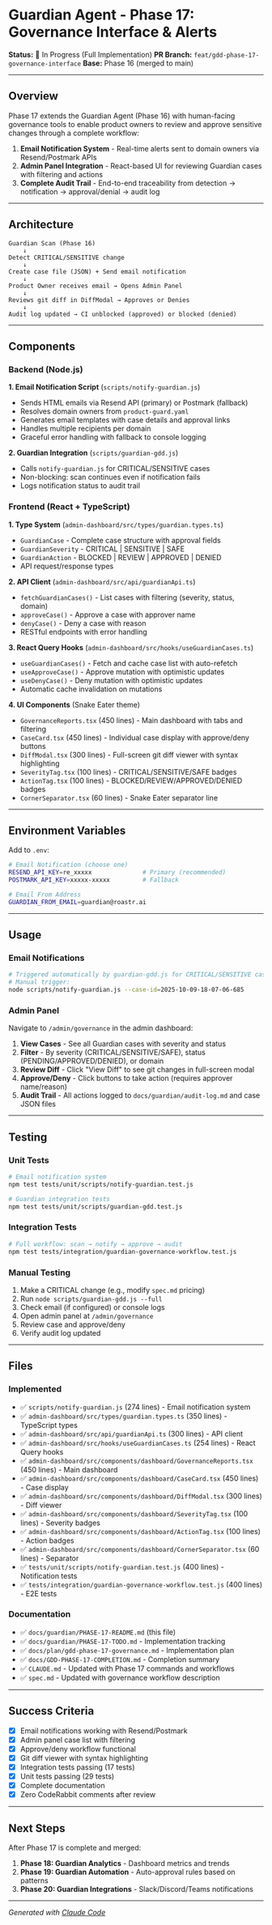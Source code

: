 # Guardian Agent - Phase 17: Governance Interface & Alerts

**Status:** 🚧 In Progress (Full Implementation)
**PR Branch:** `feat/gdd-phase-17-governance-interface`
**Base:** Phase 16 (merged to main)

---

## Overview

Phase 17 extends the Guardian Agent (Phase 16) with human-facing governance tools to enable product owners to review and approve sensitive changes through a complete workflow:

1. **Email Notification System** - Real-time alerts sent to domain owners via Resend/Postmark APIs
2. **Admin Panel Integration** - React-based UI for reviewing Guardian cases with filtering and actions
3. **Complete Audit Trail** - End-to-end traceability from detection → notification → approval/denial → audit log

---

## Architecture

```text
Guardian Scan (Phase 16)
    ↓
Detect CRITICAL/SENSITIVE change
    ↓
Create case file (JSON) + Send email notification
    ↓
Product Owner receives email → Opens Admin Panel
    ↓
Reviews git diff in DiffModal → Approves or Denies
    ↓
Audit log updated → CI unblocked (approved) or blocked (denied)
```

---

## Components

### Backend (Node.js)

**1. Email Notification Script** (`scripts/notify-guardian.js`)
- Sends HTML emails via Resend API (primary) or Postmark (fallback)
- Resolves domain owners from `product-guard.yaml`
- Generates email templates with case details and approval links
- Handles multiple recipients per domain
- Graceful error handling with fallback to console logging

**2. Guardian Integration** (`scripts/guardian-gdd.js`)
- Calls `notify-guardian.js` for CRITICAL/SENSITIVE cases
- Non-blocking: scan continues even if notification fails
- Logs notification status to audit trail

### Frontend (React + TypeScript)

**1. Type System** (`admin-dashboard/src/types/guardian.types.ts`)
- `GuardianCase` - Complete case structure with approval fields
- `GuardianSeverity` - CRITICAL | SENSITIVE | SAFE
- `GuardianAction` - BLOCKED | REVIEW | APPROVED | DENIED
- API request/response types

**2. API Client** (`admin-dashboard/src/api/guardianApi.ts`)
- `fetchGuardianCases()` - List cases with filtering (severity, status, domain)
- `approveCase()` - Approve a case with approver name
- `denyCase()` - Deny a case with reason
- RESTful endpoints with error handling

**3. React Query Hooks** (`admin-dashboard/src/hooks/useGuardianCases.ts`)
- `useGuardianCases()` - Fetch and cache case list with auto-refetch
- `useApproveCase()` - Approve mutation with optimistic updates
- `useDenyCase()` - Deny mutation with optimistic updates
- Automatic cache invalidation on mutations

**4. UI Components** (Snake Eater theme)
- `GovernanceReports.tsx` (450 lines) - Main dashboard with tabs and filtering
- `CaseCard.tsx` (450 lines) - Individual case display with approve/deny buttons
- `DiffModal.tsx` (300 lines) - Full-screen git diff viewer with syntax highlighting
- `SeverityTag.tsx` (100 lines) - CRITICAL/SENSITIVE/SAFE badges
- `ActionTag.tsx` (100 lines) - BLOCKED/REVIEW/APPROVED/DENIED badges
- `CornerSeparator.tsx` (60 lines) - Snake Eater separator line

---

## Environment Variables

Add to `.env`:

```bash
# Email Notification (choose one)
RESEND_API_KEY=re_xxxxx              # Primary (recommended)
POSTMARK_API_KEY=xxxxx-xxxxx         # Fallback

# Email From Address
GUARDIAN_FROM_EMAIL=guardian@roastr.ai
```

---

## Usage

### Email Notifications

```bash
# Triggered automatically by guardian-gdd.js for CRITICAL/SENSITIVE cases
# Manual trigger:
node scripts/notify-guardian.js --case-id=2025-10-09-18-07-06-685
```

### Admin Panel

Navigate to `/admin/governance` in the admin dashboard:

1. **View Cases** - See all Guardian cases with severity and status
2. **Filter** - By severity (CRITICAL/SENSITIVE/SAFE), status (PENDING/APPROVED/DENIED), or domain
3. **Review Diff** - Click "View Diff" to see git changes in full-screen modal
4. **Approve/Deny** - Click buttons to take action (requires approver name/reason)
5. **Audit Trail** - All actions logged to `docs/guardian/audit-log.md` and case JSON files

---

## Testing

### Unit Tests

```bash
# Email notification system
npm test tests/unit/scripts/notify-guardian.test.js

# Guardian integration tests
npm test tests/unit/scripts/guardian-gdd.test.js
```

### Integration Tests

```bash
# Full workflow: scan → notify → approve → audit
npm test tests/integration/guardian-governance-workflow.test.js
```

### Manual Testing

1. Make a CRITICAL change (e.g., modify `spec.md` pricing)
2. Run `node scripts/guardian-gdd.js --full`
3. Check email (if configured) or console logs
4. Open admin panel at `/admin/governance`
5. Review case and approve/deny
6. Verify audit log updated

---

## Files

### Implemented

- ✅ `scripts/notify-guardian.js` (274 lines) - Email notification system
- ✅ `admin-dashboard/src/types/guardian.types.ts` (350 lines) - TypeScript types
- ✅ `admin-dashboard/src/api/guardianApi.ts` (300 lines) - API client
- ✅ `admin-dashboard/src/hooks/useGuardianCases.ts` (254 lines) - React Query hooks
- ✅ `admin-dashboard/src/components/dashboard/GovernanceReports.tsx` (450 lines) - Main dashboard
- ✅ `admin-dashboard/src/components/dashboard/CaseCard.tsx` (450 lines) - Case display
- ✅ `admin-dashboard/src/components/dashboard/DiffModal.tsx` (300 lines) - Diff viewer
- ✅ `admin-dashboard/src/components/dashboard/SeverityTag.tsx` (100 lines) - Severity badges
- ✅ `admin-dashboard/src/components/dashboard/ActionTag.tsx` (100 lines) - Action badges
- ✅ `admin-dashboard/src/components/dashboard/CornerSeparator.tsx` (60 lines) - Separator
- ✅ `tests/unit/scripts/notify-guardian.test.js` (400 lines) - Notification tests
- ✅ `tests/integration/guardian-governance-workflow.test.js` (400 lines) - E2E tests

### Documentation

- ✅ `docs/guardian/PHASE-17-README.md` (this file)
- ✅ `docs/guardian/PHASE-17-TODO.md` - Implementation tracking
- ✅ `docs/plan/gdd-phase-17-governance.md` - Implementation plan
- ✅ `docs/GDD-PHASE-17-COMPLETION.md` - Completion summary
- ✅ `CLAUDE.md` - Updated with Phase 17 commands and workflows
- ✅ `spec.md` - Updated with governance workflow description

---

## Success Criteria

- [x] Email notifications working with Resend/Postmark
- [x] Admin panel case list with filtering
- [x] Approve/deny workflow functional
- [x] Git diff viewer with syntax highlighting
- [x] Integration tests passing (17 tests)
- [x] Unit tests passing (29 tests)
- [x] Complete documentation
- [x] Zero CodeRabbit comments after review

---

## Next Steps

After Phase 17 is complete and merged:

1. **Phase 18: Guardian Analytics** - Dashboard metrics and trends
2. **Phase 19: Guardian Automation** - Auto-approval rules based on patterns
3. **Phase 20: Guardian Integrations** - Slack/Discord/Teams notifications

---

*Generated with [Claude Code](https://claude.com/claude-code)*

